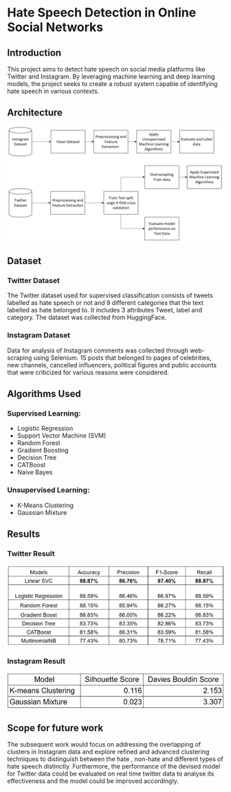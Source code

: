 # Hate Speech Detection in Online Social Networks

## Introduction
This project aims to detect hate speech on social media platforms like Twitter and Instagram. By leveraging machine learning and deep learning models, the project seeks to create a robust system capable of identifying hate speech in various contexts.

## Architecture
<img src="Drawing4.png" alt="Hate Speech Detection" width="700"/>

## Dataset
### Twitter Dataset
The Twitter dataset used for supervised classification consists of tweets labelled as hate speech or not and 9 different categories that the text labelled as hate belonged to. It includes 3 attributes Tweet, label and category. The dataset was collected from HuggingFace.

### Instagram Dataset
Data for analysis of Instagram comments was collected through web-scraping using Selenium. 15 posts that belonged to pages of celebrities, new channels, cancelled influencers, political figures and public accounts that were criticized for various reasons were considered.

## Algorithms Used

### Supervised Learning:
- Logistic Regression
- Support Vector Machine (SVM)
- Random Forest
- Gradient Boosting
- Decision Tree
- CATBoost
- Naive Bayes

### Unsupervised Learning:
- K-Means Clustering
- Gaussian Mixture

## Results
### Twitter Result
<img src="TwitterResult.jpg" alt="Hate Speech Detection" width="700"/>

### Instagram Result
<img src="InstagramResult.jpg" alt="Hate Speech Detection" width="700"/>

## Scope for future work
The subsequent work would focus on addressing the overlapping of clusters in Instagram data and explore refined and advanced clustering techniques to distinguish between the hate , non-hate and different types of hate speech distinctly. Furthermore, the performance of the devised model for Twitter data could be evaluated on real time twitter data to analyse its effectiveness and the model could be improved accordingly.
